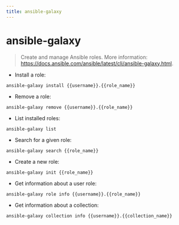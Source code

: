 ```yaml
---
title: ansible-galaxy
---
```

# ansible-galaxy

> Create and manage Ansible roles.
> More information: <https://docs.ansible.com/ansible/latest/cli/ansible-galaxy.html>.

- Install a role:

`ansible-galaxy install {{username}}.{{role_name}}`

- Remove a role:

`ansible-galaxy remove {{username}}.{{role_name}}`

- List installed roles:

`ansible-galaxy list`

- Search for a given role:

`ansible-galaxy search {{role_name}}`

- Create a new role:

`ansible-galaxy init {{role_name}}`

- Get information about a user role:

`ansible-galaxy role info {{username}}.{{role_name}}`

- Get information about a collection:

`ansible-galaxy collection info {{username}}.{{collection_name}}`
